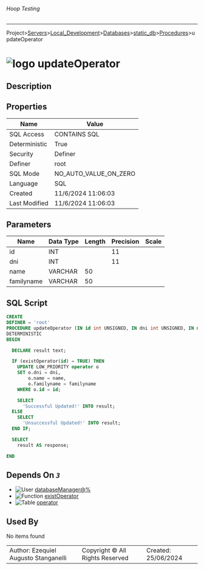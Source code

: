 ###### Hoop Testing
___
Project>[Servers](../../../../Servers.md)>[Local_Development](../../../Local_Development.md)>[Databases](../../Databases.md)>[static_db](../static_db.md)>[Procedures](Procedures.md)>updateOperator


# ![logo](../../../../../Images/procedure64.svg) updateOperator

## <a name="#Description"></a>Description
> 
## <a name="#Properties"></a>Properties
|Name|Value|
|---|---|
|SQL Access|CONTAINS SQL|
|Deterministic|True|
|Security|Definer|
|Definer|root|
|SQL Mode|NO_AUTO_VALUE_ON_ZERO|
|Language|SQL|
|Created|11/6/2024 11:06:03|
|Last Modified|11/6/2024 11:06:03|


## <a name="#Parameters"></a>Parameters
|Name|Data Type|Length|Precision|Scale|
|---|---|---|---|---|
|id|INT||11||
|dni|INT||11||
|name|VARCHAR|50|||
|familyname|VARCHAR|50|||

## <a name="#SqlScript"></a>SQL Script
```SQL
CREATE
DEFINER = 'root'
PROCEDURE updateOperator (IN id int UNSIGNED, IN dni int UNSIGNED, IN name varchar(50), IN familyname varchar(50))
DETERMINISTIC
BEGIN

  DECLARE result text;

  IF (existOperator(id) = TRUE) THEN
    UPDATE LOW_PRIORITY operator o
    SET o.dni = dni,
        o.name = name,
        o.familyname = familyname
    WHERE o.id = id;

    SELECT
      'Successful Updated!' INTO result;
  ELSE
    SELECT
      'Unsuccessful Updated!' INTO result;
  END IF;

  SELECT
    result AS response;

END
```

## <a name="#DependsOn"></a>Depends On _`3`_
- ![User](../../../../../Images/user.svg) [databaseManager@%](../../../Users/databaseManager@%.md)
- ![Function](../../../../../Images/function.svg) [existOperator](../Functions/existOperator.md)
- ![Table](../../../../../Images/table.svg) [operator](../Tables/operator.md)


## <a name="#UsedBy"></a>Used By
No items found

||||
|---|---|---|
|Author: Ezequiel Augusto Stanganelli|Copyright © All Rights Reserved|Created: 25/06/2024|